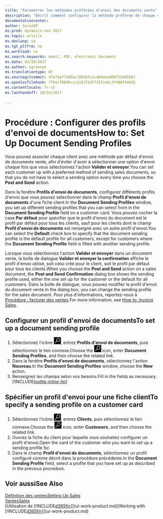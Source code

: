 ```yaml
---
title: "Paramétrer les méthodes préférées d'envoi des documents vente"
description: "Décrit comment configurer la méthode préférée de chaque client pour l'envoi de documents vente, par exemple par e-mail, au format PDF, sous forme de document électronique, etc."
documentationcenter: 
author: SorenGP
ms.prod: dynamics-nav-2017
ms.topic: article
ms.devlang: na
ms.tgt_pltfrm: na
ms.workload: na
ms.search.keywords: email, PDF, electronic document
ms.date: 03/29/2017
ms.author: sgroespe
ms.translationtype: HT
ms.sourcegitcommit: 4fefaef7380ac10836fcac404eea006f55d8556f
ms.openlocfilehash: 7f9acf9846ccc2c6172df7157cebc3f488744456
ms.contentlocale: fr-ch
ms.lasthandoff: 10/16/2017

---
```

# <a name="how-to-set-up-document-sending-profiles"></a><span data-ttu-id="cd215-103">Procédure : Configurer des profils d'envoi de documents</span><span class="sxs-lookup"><span data-stu-id="cd215-103">How to: Set Up Document Sending Profiles</span></span>
<span data-ttu-id="cd215-104">Vous pouvez associer chaque client avec une méthode par défaut d'envoi de documents vente, afin d'éviter d'avoir à sélectionner une option d'envoi chaque fois que vous sélectionnez l'action **Valider et envoyer**.</span><span class="sxs-lookup"><span data-stu-id="cd215-104">You can set each customer up with a preferred method of sending sales documents, so that you do not have to select a sending option every time you choose the **Post and Send** action.</span></span>

<span data-ttu-id="cd215-105">Dans la fenêtre **Profils d'envoi de documents**, configurez différents profils d'envoi que vous pouvez sélectionner dans le champ **Profil d'envoi de documents** d'une fiche client.</span><span class="sxs-lookup"><span data-stu-id="cd215-105">In the **Document Sending Profiles** window, you set up different sending profiles that you can select from in the **Document Sending Profile** field on a customer card.</span></span> <span data-ttu-id="cd215-106">Vous pouvez cocher la case **Par défaut** pour spécifier que le profil d'envoi du document est le profil par défaut pour tous les clients, sauf pour les clients dont le champ **Profil d'envoi de documents** est renseigné avec un autre profil d'envoi.</span><span class="sxs-lookup"><span data-stu-id="cd215-106">You can select the **Default** check box to specify that the document sending profile is the default profile for all customers, except for customers where the **Document Sending Profile** field is filled with another sending profile.</span></span>

<span data-ttu-id="cd215-107">Lorsque vous sélectionnez l'action **Valider et envoyer** dans un document vente, la boîte de dialogue **Valider et envoyer la confirmation** affiche le profil d'envoi utilisé, soit celui créé pour le client, soit le profil par défaut pour tous les clients.</span><span class="sxs-lookup"><span data-stu-id="cd215-107">When you choose the **Post and Send** action on a sales document, the **Post and Send Confirmation** dialog box shows the sending profile used, either the one set up for the customer or the default for all customers.</span></span> <span data-ttu-id="cd215-108">Dans la boîte de dialogue, vous pouvez modifier le profil d'envoi du document vente.</span><span class="sxs-lookup"><span data-stu-id="cd215-108">In the dialog box, you can change the sending profile for the sales document.</span></span> <span data-ttu-id="cd215-109">Pour plus d'informations, reportez-vous à [Procédure : facturer des ventes](sales-how-invoice-sales.md).</span><span class="sxs-lookup"><span data-stu-id="cd215-109">For more information, see [How to: Invoice Sales](sales-how-invoice-sales.md).</span></span>

## <a name="to-set-up-a-document-sending-profile"></a><span data-ttu-id="cd215-110">Configurer un profil d'envoi de documents</span><span class="sxs-lookup"><span data-stu-id="cd215-110">To set up a document sending profile</span></span>
1. <span data-ttu-id="cd215-111">Sélectionnez l'icône ![Page ou état pour la recherche](media/ui-search/search_small.png "Page ou état pour la recherche"), entrez **Profils d'envoi de documents**, puis sélectionnez le lien connexe.</span><span class="sxs-lookup"><span data-stu-id="cd215-111">Choose the ![Search for Page or Report](media/ui-search/search_small.png "Search for Page or Report icon") icon, enter **Document Sending Profiles**, and then choose the related link.</span></span>
2. <span data-ttu-id="cd215-112">Dans la fenêtre **Profils d'envoi de documents**, sélectionnez l'action **Nouveau**.</span><span class="sxs-lookup"><span data-stu-id="cd215-112">In the **Document Sending Profiles** window, choose the **New** action.</span></span>
3. <span data-ttu-id="cd215-113">Renseignez les champs selon vos besoins.</span><span class="sxs-lookup"><span data-stu-id="cd215-113">Fill in the fields as necessary.</span></span> [!INCLUDE[tooltip-inline-tip](includes/tooltip-inline-tip_md.md)]

## <a name="to-specify-a-sending-profile-on-a-customer-card"></a><span data-ttu-id="cd215-114">Spécifier un profil d'envoi pour une fiche client</span><span class="sxs-lookup"><span data-stu-id="cd215-114">To specify a sending profile on a customer card</span></span>
1. <span data-ttu-id="cd215-115">Sélectionnez l'icône ![Page ou état pour la recherche](media/ui-search/search_small.png "Page ou état pour la recherche"), entrez **Clients**, puis sélectionnez le lien connexe.</span><span class="sxs-lookup"><span data-stu-id="cd215-115">Choose the ![Search for Page or Report](media/ui-search/search_small.png "Search for Page or Report icon") icon, enter **Customers**, and then choose the related link.</span></span>
2. <span data-ttu-id="cd215-116">Ouvrez la fiche du client pour laquelle vous souhaitez configurer un profil d'envoi.</span><span class="sxs-lookup"><span data-stu-id="cd215-116">Open the card of the customer who you want to set up a sending profile for.</span></span>
3. <span data-ttu-id="cd215-117">Dans le champ **Profil d'envoi de documents**, sélectionnez un profil configuré comme décrit dans la procédure précédente.</span><span class="sxs-lookup"><span data-stu-id="cd215-117">In the **Document Sending Profile** field, select a profile that you have set up as described in the previous procedure.</span></span>

## <a name="see-also"></a><span data-ttu-id="cd215-118">Voir aussi</span><span class="sxs-lookup"><span data-stu-id="cd215-118">See Also</span></span>
[<span data-ttu-id="cd215-119">Définition des ventes</span><span class="sxs-lookup"><span data-stu-id="cd215-119">Setting Up Sales</span></span>](sales-setup-sales.md)  
[<span data-ttu-id="cd215-120">Ventes</span><span class="sxs-lookup"><span data-stu-id="cd215-120">Sales</span></span>](sales-manage-sales.md)  
<span data-ttu-id="cd215-121">[Utilisation de [!INCLUDE[d365fin](includes/d365fin_md.md)]](ui-work-product.md)</span><span class="sxs-lookup"><span data-stu-id="cd215-121">[Working with [!INCLUDE[d365fin](includes/d365fin_md.md)]](ui-work-product.md)</span></span>

